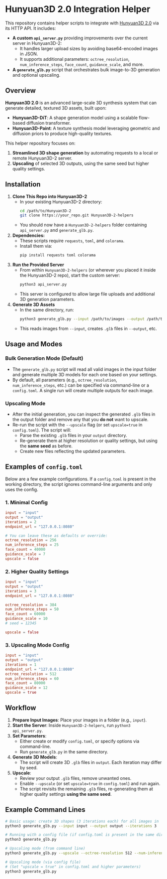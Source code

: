 # Hunyuan3D 2.0 Integration Helper

This repository contains helper scripts to integrate with [Hunyuan3D 2.0](https://github.com/Tencent/Hunyuan3D-2) via its HTTP API. It includes:

- **A custom `api_server.py`** providing improvements over the current server in Hunyuan3D-2:
  - It handles larger upload sizes by avoiding base64-encoded images in JSON.
  - It supports additional parameters: `octree_resolution`, `num_inference_steps`, `face_count`, `guidance_scale`, and more.
- **A `generate_glb.py`** script that orchestrates bulk image-to-3D generation and optional upscaling.

## Overview

**Hunyuan3D 2.0** is an advanced large-scale 3D synthesis system that can generate detailed, textured 3D assets, built upon:

- **Hunyuan3D-DiT**: A shape generation model using a scalable flow-based diffusion transformer.
- **Hunyuan3D-Paint**: A texture synthesis model leveraging geometric and diffusion priors to produce high-quality textures.

This helper repository focuses on:
1. **Streamlined 3D shape generation** by automating requests to a local or remote Hunyuan3D-2 server.
2. **Upscaling** of selected 3D outputs, using the same seed but higher quality settings.

## Installation

1. **Clone This Repo into Hunyuan3D-2**
   - In your existing Hunyuan3D-2 directory:
     ```bash
     cd /path/to/Hunyuan3D-2
     git clone https://your_repo.git Hunyuan3D-2-helpers
     ```
   - You should now have a `Hunyuan3D-2-helpers` folder containing `api_server.py` and `generate_glb.py`.
2. **Dependencies:**
   - These scripts require `requests`, `toml`, and `colorama`.
   - Install them via:
     ```bash
     pip install requests toml colorama
     ```
3. **Run the Provided Server**
   - From within `Hunyuan3D-2-helpers` (or wherever you placed it inside the Hunyuan3D-2 repo), start the custom server:
     ```bash
     python3 api_server.py
     ```
   - This server is configured to allow large file uploads and additional 3D generation parameters.
4. **Generate 3D Assets**
   - In the same directory, run:
     ```bash
     python3 generate_glb.py --input /path/to/images --output /path/to/output --iterations 3
     ```
   - This reads images from `--input`, creates `.glb` files in `--output`, etc.

## Usage and Modes

### Bulk Generation Mode (Default)
- The `generate_glb.py` script will read all valid images in the input folder and generate multiple 3D models for each one based on your settings.
- By default, all parameters (e.g., `octree_resolution`, `num_inference_steps`, etc.) can be specified via command-line or a `config.toml`. A single run will create multiple outputs for each image.

### Upscaling Mode
- After the initial generation, you can inspect the generated `.glb` files in the output folder and remove any that you **do not** want to upscale.
- Re-run the script with the `--upscale` flag (or set `upscale=true` in `config.toml`). The script will:
  - Parse the existing `.glb` files in your `output` directory.
  - Re-generate them at higher resolution or quality settings, but using the **same seed** as before.
  - Create new files reflecting the updated parameters.

## Examples of `config.toml`

Below are a few example configurations. If a `config.toml` is present in the working directory, the script ignores command-line arguments and only uses the config.

### 1. Minimal Config
```toml
input = "input"
output = "output"
iterations = 2
endpoint_url = "127.0.0.1:8080"

# You can leave these as defaults or override:
octree_resolution = 256
num_inference_steps = 25
face_count = 40000
guidance_scale = 7
upscale = false
```

### 2. Higher Quality Settings
```toml
input = "input"
output = "output"
iterations = 3
endpoint_url = "127.0.0.1:8080"

octree_resolution = 384
num_inference_steps = 50
face_count = 60000
guidance_scale = 10
# seed = 12345

upscale = false
```

### 3. Upscaling Mode Config
```toml
input = "input"
output = "output"
iterations = 1
endpoint_url = "127.0.0.1:8080"
octree_resolution = 512
num_inference_steps = 60
face_count = 80000
guidance_scale = 12
upscale = true
```

## Workflow

1. **Prepare Input Images**: Place your images in a folder (e.g., `input`).
2. **Start the Server**: Inside `Hunyuan3D-2-helpers`, run `python3 api_server.py`.
3. **Set Parameters**:
   - Either create or modify `config.toml`, or specify options via command-line.
   - Run `generate_glb.py` in the same directory.
4. **Generate 3D Models**:
   - The script will create 3D `.glb` files in `output`. Each iteration may differ by seed.
5. **Upscale**:
   - Review your output `.glb` files, remove unwanted ones.
   - Enable `--upscale` (or set `upscale=true` in `config.toml`) and run again.
   - The script revisits the remaining `.glb` files, re-generating them at higher quality settings **using the same seed**.

## Example Command Lines

```bash
# Basic usage: create 3D shapes (3 iterations each) for all images in 'input'
python3 generate_glb.py --input input --output output --iterations 3

# Running with a config file (if config.toml is present in the same directory)
python3 generate_glb.py

# Upscaling mode (from command line)
python3 generate_glb.py --upscale --octree-resolution 512 --num-inference_steps 60

# Upscaling mode (via config file)
# (Set "upscale = true" in config.toml and higher parameters)
python3 generate_glb.py
```

